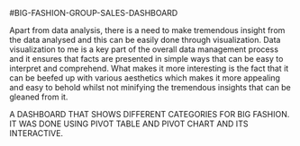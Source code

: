 #BIG-FASHION-GROUP-SALES-DASHBOARD

Apart from data analysis, there is a need to make tremendous insight from the data analysed and this can be easily done through visualization. Data visualization to me is a key part of the overall data management process and it ensures that facts are presented in simple ways that can be easy to interpret and comprehend. What makes it more interesting is the fact that it can be beefed up with various aesthetics which makes it more appealing and easy to behold whilst not minifying the tremendous insights that can be gleaned from it. 


A DASHBOARD THAT SHOWS DIFFERENT CATEGORIES FOR BIG FASHION. IT WAS DONE USING PIVOT TABLE AND PIVOT CHART AND ITS INTERACTIVE. 
